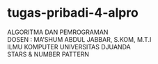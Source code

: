 # tugas-pribadi-4-alpro
ALGORITMA DAN PEMROGRAMAN <br>
DOSEN : MA’SHUM ABDUL JABBAR, S.KOM, M.T.I <br>
ILMU KOMPUTER UNIVERSITAS DJUANDA <br>
STARS & NUMBER PATTERN
